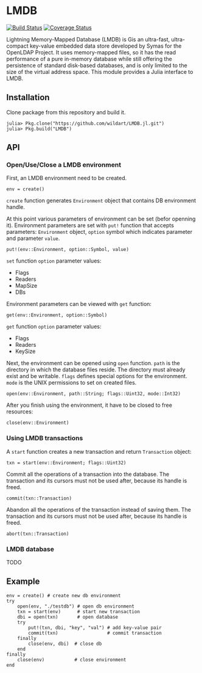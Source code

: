# LMDB
[![Build Status](https://travis-ci.org/wildart/LMDB.jl.svg?branch=master)](https://travis-ci.org/wildart/LMDB.jl)
[![Coverage Status](https://img.shields.io/coveralls/wildart/LMDB.jl.svg)](https://coveralls.io/r/wildart/LMDB.jl)

Lightning Memory-Mapped Database (LMDB) is Gis an ultra-fast, ultra-compact key-value embedded data store developed by Symas for the OpenLDAP Project. It uses memory-mapped files, so it has the read performance of a pure in-memory database while still offering the persistence of standard disk-based databases, and is only limited to the size of the virtual address space. This module provides a Julia interface to LMDB.

## Installation
Clone package from this repository and build it.

    julia> Pkg.clone("https://github.com/wildart/LMDB.jl.git")
    julia> Pkg.build("LMDB")

## API

### Open/Use/Close a LMDB environment

First, an LMDB environment need to be created.
```
env = create()
```
`create` function generates `Environment` object that contains DB environment handle.

At this point various parameters of environment can be set (befor openning it).
Environment parameters are set with  `put!` function that accepts parameters: `Environment` object, `option` symbol which indicates parameter and parameter `value`.
```
put!(env::Environment, option::Symbol, value)
```
`set` function `option` parameter values:
* Flags
* Readers
* MapSize
* DBs

Environment parameters can be viewed with `get` function:
```
get(env::Environment, option::Symbol)
```
`get` function `option` parameter values:
* Flags
* Readers
* KeySize

Next, the environment can be opened using `open` function. `path` is the directory in which the database files reside. The directory must already exist and be writable. `flags` defines special options for the environment. `mode` is the UNIX permissions to set on created files.
```
open(env::Environment, path::String; flags::Uint32, mode::Int32)
```

After you finish using the environment, it have to be closed to free resources:
```
close(env::Environment)
```

### Using LMDB transactions
A `start` function creates a new transaction and return `Transaction` object:
```
txn = start(env::Environment; flags::Uint32)
```

Commit all the operations of a transaction into the database. The transaction and its cursors must not be used after, because its handle is freed.
```
commit(txn::Transaction)
```

Abandon all the operations of the transaction instead of saving them. The transaction and its cursors must not be used after, because its handle is freed.
```
abort(txn::Transaction)
```

### LMDB database
TODO

## Example
```
env = create() # create new db environment
try
	open(env, "./testdb") # open db environment
    txn = start(env)      # start new transaction
    dbi = open(txn)       # open database
    try
        put!(txn, dbi, "key", "val") # add key-value pair
        commit(txn)                  # commit transaction
    finally
        close(env, dbi)  # close db
    end
finally
    close(env)           # close environment
end
```